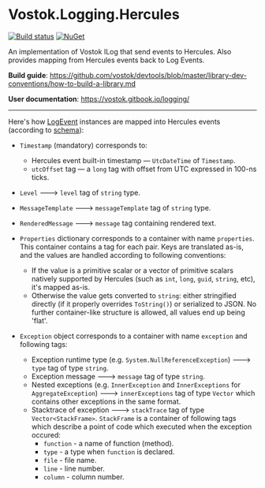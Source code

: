 # Vostok.Logging.Hercules

[![Build status](https://ci.appveyor.com/api/projects/status/github/vostok/logging.hercules?svg=true&branch=master)](https://ci.appveyor.com/project/vostok/logging.hercules/branch/master)
[![NuGet](https://img.shields.io/nuget/v/Vostok.Logging.Hercules.svg)](https://www.nuget.org/packages/Vostok.Logging.Hercules)

An implementation of Vostok ILog that send events to Hercules. Also provides mapping from Hercules events back to Log Events.

**Build guide**: https://github.com/vostok/devtools/blob/master/library-dev-conventions/how-to-build-a-library.md

**User documentation**: https://vostok.gitbook.io/logging/

-----

Here's how [LogEvent](https://github.com/vostok/logging.abstractions/blob/master/Vostok.Logging.Abstractions/LogEvent.cs) instances are mapped into Hercules events (according to [schema](https://github.com/vostok/hercules/blob/master/doc/event-schema/log-event-schema.md)):

- `Timestamp` (mandatory) corresponds to:
  - Hercules event built-in timestamp — `UtcDateTime` of `Timestamp`.
  - `utcOffset` tag — a `long` tag with offset from UTC expressed in 100-ns ticks.
  
- `Level` ---> `level` tag of `string` type.

- `MessageTemplate` ---> `messageTemplate` tag of `string` type.
   
- `RenderedMessage` ---> `message` tag containing rendered text.

- `Properties` dictionary corresponds to a container with name `properties`. This container contains a tag for each pair. Keys are translated as-is, and the values are handled according to following conventions:
  - If the value is a primitive scalar or a vector of primitive scalars natively supported by Hercules (such as `int`, `long`, `guid`, `string`, etc), it's mapped as-is. 
  - Otherwise the value gets converted to `string`: either stringified directly (if it properly overrides `ToString()`) or serialized to JSON. No further container-like structure is allowed, all values end up being 'flat'.
  
- `Exception` object corresponds to a container with name `exception` and following tags:
  - Exception runtime type (e.g. `System.NullReferenceException`) ---> `type` tag of type `string`.
  - Exception message ---> `message` tag of type `string`.
  - Nested exceptions (e.g. `InnerException` and `InnerExceptions` for `AggregateException`) ---> `innerExceptions` tag of type `Vector` which contains other exceptions in the same format.
  - Stacktrace of exception ---> `stackTrace` tag of type `Vector<StackFrame>`. `StackFrame` is a container of following tags which describe a point of code which executed when the exception occured:
    - `function` - a name of function (method).
    - `type` - a type when `function` is declared.
    - `file` - file name.
    - `line` - line number.
    - `column` - column number.
 
